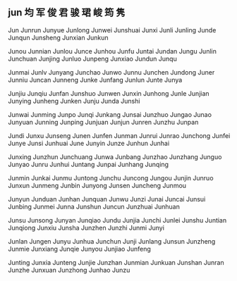 jun  均 军 俊 君 骏 珺 峻 筠 隽
---

Jun Junrun Junyue Junlong Junwei Junshuai Junxi Junli Junling Junde Junqun Junsheng Junxian Junkun

Junou Junnian Junlou Junce Junhou Junfu Juntai Jundan Jungu Junlin Junchuan Junjing Junluo Junpeng Junxiao Jundun Junqu

Junmai Junlv Junyang Junchao Junwo Junnu Junchen Jundong Juner Junniu Juncan Junneng Junke Junfang Junlun Junte Junya

Junjiu Junqiu Junfan Junshuo Junwen Junxin Junhong Junle Junjian Junying Junheng Junken Junju Junda Junshi

Junwai Junming Junpo Junqi Junkang Junsai Junzhuo Jungao Junao Junyuan Junning Junping Junjuan Junjun Junren Junzhu Junpan

Jundi Junxu Junseng Junen Junfen Junman Junrui Junrao Junchong Junfei Junye Junsi Junhuai June Junyin Junze Junhun Junhai

Junxing Junzhun Junchuang Junwa Junbang Junzhao Junzhang Junguo Junyao Junru Junhui Juntang Junpai Junhang Junqing

Junmin Junkai Junmu Juntong Junchu Juncong Jungou Junjin Junruo Junxun Junmeng Junbin Junyong Junsen Juncheng Junmou

Junyun Junduan Junhan Junquan Junwu Junzi Junai Juncai Junsui Junbing Junmei Junna Junshun Juncun Junzhuai Junhuan

Junsu Junsong Junyan Junqiao Jundu Junjia Junchi Junlei Junshu Juntian Junqiong Junxiu Junsha Junzhen Junzhi Junmi Junyi

Junlan Jungen Junyu Junhua Junchun Junji Junlang Junsun Junzheng Junmie Junxiang Junqie Junyou Junjiao Junfeng

Junting Junxia Junteng Junjie Junzhan Junmian Junkuan Junshan Junran Junzhe Junxuan Junzhong Junhao Junzu

